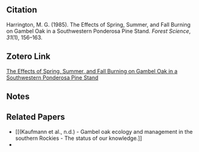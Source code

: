 ## Citation
Harrington, M. G. (1985). The Effects of Spring, Summer, and Fall Burning on Gambel Oak in a Southwestern Ponderosa Pine Stand. _Forest Science_, _31_(1), 156–163.

## Zotero Link
[The Effects of Spring, Summer, and Fall Burning on Gambel Oak in a Southwestern Ponderosa Pine Stand](zotero://select/library/items/9KU92FAS)

## Notes


## Related Papers
* [[(Kaufmann et al., n.d.) - Gambel oak ecology and management in the southern Rockies - The status of our knowledge.]]
* 